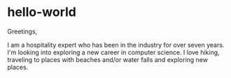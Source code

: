 # hello-world

Greetings,

I am a hospitality expert who has been in the industry for over seven years. I'm looking into exploring a new career in computer science. I love hiking, traveling to places with beaches and/or water falls and exploring new places. 
